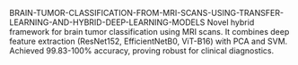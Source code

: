 BRAIN-TUMOR-CLASSIFICATION-FROM-MRI-SCANS-USING-TRANSFER-LEARNING-AND-HYBRID-DEEP-LEARNING-MODELS
Novel hybrid framework for brain tumor classification using MRI scans. It combines deep feature extraction (ResNet152, EfficientNetB0, ViT-B16) with PCA and SVM. Achieved 99.83-100% accuracy, proving robust for clinical diagnostics.
